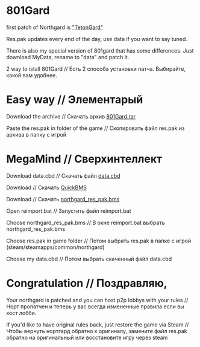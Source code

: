 # 801Gard

first patch of Northgard is ["TetonGard"](https://github.com/tetonbl4/tetongard)

Res.pak updates every end of the day, use data if you want to say tuned.

There is also my special version of 801gard that has some differences. Just download MyData, rename to "data" and patch it.

2 way to istall 801Gard  //  Есть 2 способа установки патча. Выбирайте, какой вам удобнее.

#  Easy way // Элементарый

Download the archive // Скачать архив [801Gard.rar](https://drive.google.com/file/d/1Og2GDglEgEwVuCXHAjk9bca4NOqJpYYP/view?usp=sharing)
   
Paste the res.pak in folder of the game // Скопировать файл res.pak из архива в папку с игрой

# MegaMind // Сверхинтеллект

Download data.cbd // Скачать файл [data.cbd](https://drive.google.com/file/d/1PmiKsPVns8t2SX_5ncQI6oHYnFGcE9pt/view?usp=sharing)

Download // Скачать [QuickBMS](https://aluigi.altervista.org/papers/quickbms.zip) 
   
Download // Скачать [northgard_res_pak.bms](https://drive.google.com/file/d/1_UqWCUoWvQw_LWCGJVuB0_lAblkzciiG/view?usp=drive_link) 

Open reimport.bat // Запустить файл reimport.bat

Choose northgard_res_pak.bms // В окне reimport.bat выбрать northgard_res_pak.bms

Choose res.pak in game folder // Потом выбрать res.pak в папке с игрой (steam/steamapps/common/northgard)

Choose my data.cbd // Потом выбрать скаченный файл data.cbd

# Congratulation // Поздравляю, 
Your northgard is patched and you can host p2p lobbys with your rules // Норт пропатчен и теперь у вас всегда измененные правила если вы хост лобби.

If you'd like to have original rules back, just restore the game via Steam // Чтобы вернуть нортгард обратно к оригиналу, замените файл res.pak обратно на оригинальный или восстановите игру через steam

